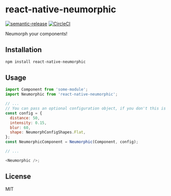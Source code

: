 # react-native-neumorphic

[![semantic-release](https://img.shields.io/badge/%20%20%F0%9F%93%A6%F0%9F%9A%80-semantic--release-e10079.svg)](https://github.com/semantic-release/semantic-release)
[![CircleCI](https://circleci.com/gh/shaneboyar/react-native-neumorphic.svg?style=svg)](https://circleci.com/gh/shaneboyar/react-native-neumorphic)

Neumorph your components!

## Installation

```sh
npm install react-native-neumorphic
```

## Usage

```js
import Component from 'some-module';
import Neumorphic from 'react-native-neumorphic';

// ...
// You can pass an optional configuration object, if you don't this is what it will default to
const config = {
  distance: 50,
  intensity: 0.15,
  blur: 60,
  shape: NeumorphConfigShapes.Flat,
};
const NeumorphicComponent = Neumorphic(Component, config);

// ...

<Neumorphic />;
```

## License

MIT

